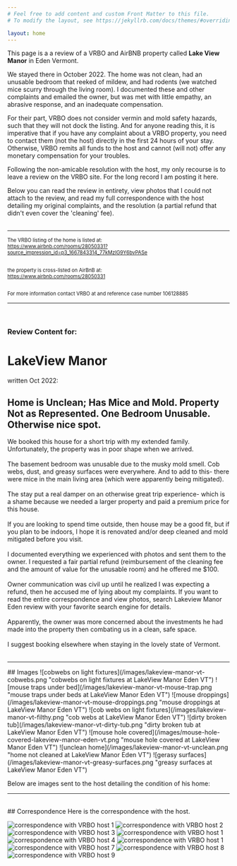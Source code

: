 ```yaml
---
# Feel free to add content and custom Front Matter to this file.
# To modify the layout, see https://jekyllrb.com/docs/themes/#overriding-theme-defaults

layout: home
---
```


This page is a a review of a VRBO and AirBNB property called <b>Lake View Manor</b> in Eden Vermont.

We stayed there in October 2022. The home was not clean, had an unusable bedroom that reeked of mildew, and had rodents (we watched mice scurry through the living room). I documented these and other complaints and emailed the owner, but was met with little empathy, an abrasive response, and an inadequate compensation. 

For their part, VRBO does not consider vermin and mold safety hazards, such that they will not dock the listing. And for anyone reading this, it is imperative that if you have any complaint about a VRBO property, you need to contact them (not the host) directly in the first 24 hours of your stay. Otherwise, VRBO remits all funds to the host and cannot (will not) offer any monetary compensation for your troubles.

Following the non-amicable resolution with the host, my only recourse is to leave a review on the VRBO site. For the long record I am posting it here. 

Below you can read the review in entirety, view photos that I could not attach to the review, and read my full correspondence with the host detailing my original complaints, and the resolution (a partial refund that didn't even cover the 'cleaning' fee).
<br/><br/>
<hr/>

<div style="font-size:.8em;">
The VRBO listing of the home is listed at:<br/>
<a href="https://www.airbnb.com/rooms/28050331?source_impression_id=p3_1667843314_77kMzIG9Y6bvPASe" target="_blank">https://www.airbnb.com/rooms/28050331?source_impression_id=p3_1667843314_77kMzIG9Y6bvPASe</a><br/><br/>

the property is cross-listed on AirBnB at:<br/>
<a href="https://www.airbnb.com/rooms/28050331" target="_blank">https://www.airbnb.com/rooms/28050331</a><br/><br/>

For more information contact VRBO at and reference case number 106128885
</div>
<hr/>

<br/>

### Review Content for:
# LakeView Manor

written Oct 2022:
## Home is Unclean; Has Mice and Mold. Property Not as Represented. One Bedroom Unusable. Otherwise nice spot.

<div style="">
We booked this house for a short trip with my extended family. Unfortunately, the property was in poor shape when we arrived. 
<br/><br/>
The basement bedroom was unusable due to the musky mold smell. Cob webs, dust, and greasy surfaces were everywhere. And to add to this- there were mice in the main living area (which were apparently being mitigated). 
<br/><br/>
The stay put a real damper on an otherwise great trip experience- which is a shame because we needed a larger property and paid a premium price for this house. 
<br/><br/>
If you are looking to spend time outside, then house may be a good fit, but if you plan to be indoors, I hope it is renovated and/or deep cleaned and mold mitigated before you visit. 
<br/><br/>
I documented everything we experienced with photos and sent them to the owner. I requested a fair partial refund (reimbursement of the cleaning fee and the amount of value for the unusable room) and he offered me $100. 
<br/><br/>
Owner communication was civil up until he realized I was expecting a refund, then he accused me of lying about my complaints. If you want to read the entire correspondence and view photos, search Lakeview Manor Eden review with your favorite search engine for details.
<br/><br/>
Apparently, the owner was more concerned about the investments he had made into the property then combating us in a clean, safe space.
<br/><br/>
I suggest booking elsewhere when staying in the lovely state of Vermont. <br/><br/>
</div>

<hr/>
## Images
![cobwebs on light fixtures](/images/lakeview-manor-vt-cobwebs.png "cobwebs on light fixtures at LakeView Manor Eden VT")
![mouse traps under bed](/images/lakeview-manor-vt-mouse-trap.png "mouse traps under beds at LakeView Manor Eden VT")
![mouse droppings](/images/lakeview-manor-vt-mouse-droppings.png "mouse droppings at LakeView Manor Eden VT")
![cob webs on light fixtures](/images/lakeview-manor-vt-filthy.png "cob webs at LakeView Manor Eden VT")
![dirty broken tub](/images/lakeview-manor-vt-dirty-tub.png "dirty broken tub at LakeView Manor Eden VT")
![mouse hole covered](/images/mouse-hole-covered-lakeview-manor-eden-vt.png
 "mouse hole covered at LakeView Manor Eden VT")
![unclean home](/images/lakeview-manor-vt-unclean.png "home not cleaned at LakeView Manor Eden VT")
![gerasy surfaces](/images/lakeview-manor-vt-greasy-surfaces.png "greasy surfaces at LakeView Manor Eden VT")

Below are images sent to the host detailing the condition of his home:

<hr/>
<br/>
## Correspondence
Here is the correspondence with the host. 

![correspondence with VRBO host 1](/images/host-correspondence-1.png "message 1")
![correspondence with VRBO host 2](/images/host-correspondence-2.png "message 2")
![correspondence with VRBO host 3](/images/host-correspondence-3.png "message 3")
![correspondence with VRBO host 1](/images/host-correspondence-4.png "message 4")
![correspondence with VRBO host 4](/images/host-correspondence-5.png "message 5")
![correspondence with VRBO host 1](/images/host-correspondence-6.png "message 6")
![correspondence with VRBO host 7](/images/host-correspondence-7.png "message 7")
![correspondence with VRBO host 8](/images/host-correspondence-8.png "message 8")
![correspondence with VRBO host 9](/images/host-correspondence-9.png "message 9")


<style>
  footer, #footer, .footer {
    display: none;
  }
</style>